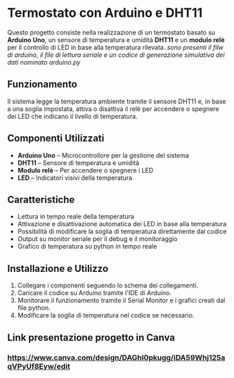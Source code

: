 # Termostato con Arduino e DHT11

Questo progetto consiste nella realizzazione di un termostato basato su **Arduino Uno**, un sensore di temperatura e umidità **DHT11** e un **modulo relè** per il controllo di LED in base alla temperatura rilevata.
*sono presenti il filw di arduino, il file di lettura seriale e un codice di generazione simulativa dei dati nominato arduino.py*

## Funzionamento
Il sistema legge la temperatura ambiente tramite il sensore DHT11 e, in base a una soglia impostata, attiva o disattiva il relè per accendere o spegnere dei LED che indicano il livello di temperatura.

## Componenti Utilizzati
- **Arduino Uno** – Microcontrollore per la gestione del sistema
- **DHT11** – Sensore di temperatura e umidità
- **Modulo relè** – Per accendere o spegnere i LED
- **LED** – Indicatori visivi della temperatura

## Caratteristiche
- Lettura in tempo reale della temperatura
- Attivazione e disattivazione automatica dei LED in base alla temperatura
- Possibilità di modificare la soglia di temperatura direttamente dal codice
- Output su monitor seriale per il debug e il monitoraggio
- Grafico di temperatura su python in tempo reale

## Installazione e Utilizzo
1. Collegare i componenti seguendo lo schema dei collegamenti.
2. Caricare il codice su Arduino tramite l'IDE di Arduino.
3. Monitorare il funzionamento tramite il Serial Monitor e i grafici creati dal file python.
4. Modificare la soglia di temperatura nel codice se necessario.

## Link presentazione progetto in Canva
 ### https://www.canva.com/design/DAGhl0pkugg/iDA59Whj125aqVPyUf8Eyw/edit
